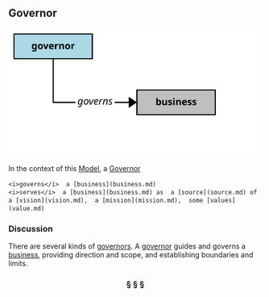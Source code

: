 ## Governor

![governor](https://raw.githubusercontent.com/nikboyd/Syntopica/master/syntopica-data/src/test/resources/pages/governor.svg)

In the context of this [Model](model.md), a [Governor](governor.md)

```
<i>governs</i>  a [business](business.md)
<i>serves</i>  a [business](business.md) as  a [source](source.md) of  a [vision](vision.md),  a [mission](mission.md),  some [values](value.md)
```

### Discussion

There are several kinds of [governors](governor.md). A [governor](governor.md) guides and governs a [business](business.md), providing direction and scope,
and establishing boundaries and limits.


<h3 align="center"><b>&sect; &sect; &sect;</b></h3>
